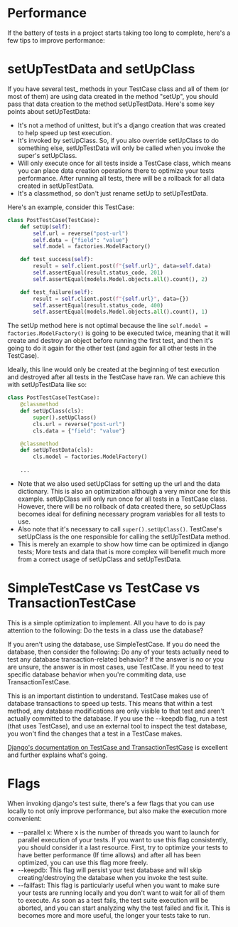 # Performance

If the battery of tests in a project starts taking too long to complete, here's a few tips to improve performance:

# setUpTestData and setUpClass

If you have several test_ methods in your TestCase class and all of them (or most of them) are using data created in the method "setUp", you should pass that data creation to the method setUpTestData. Here's some key points about setUpTestData:

- It's not a method of unittest, but it's a django creation that was created to help speed up test execution.
- It's invoked by setUpClass. So, if you also override setUpClass to do something else, setUpTestData will only be called when you invoke the super's setUpClass.
- Will only execute once for all tests inside a TestCase class, which means you can place data creation operations there to optimize your tests performance. After running all tests, there will be a rollback for all data created in setUpTestData.
- It's a classmethod, so don't just rename setUp to setUpTestData.

Here's an example, consider this TestCase:

```python
class PostTestCase(TestCase):
    def setUp(self):
        self.url = reverse("post-url")
        self.data = {"field": "value"}
        self.model = factories.ModelFactory()

    def test_success(self):
        result = self.client.post(f"{self.url}", data=self.data)
        self.assertEqual(result.status_code, 201)
        self.assertEqual(models.Model.objects.all().count(), 2)

    def test_failure(self):
        result = self.client.post(f"{self.url}", data={})
        self.assertEqual(result.status_code, 400)
        self.assertEqual(models.Model.objects.all().count(), 1)
```

The setUp method here is not optimal because the line `self.model = factories.ModelFactory()` is going to be executed twice, meaning that it will create and destroy an object before running the first test, and then it's going to do it again for the other test (and again for all other tests in the TestCase).

Ideally, this line would only be created at the beginning of test execution and destroyed after all tests in the TestCase have ran. We can achieve this with setUpTestData like so:

```python
class PostTestCase(TestCase):
    @classmethod
    def setUpClass(cls):
        super().setUpClass()
        cls.url = reverse("post-url")
        cls.data = {"field": "value"}

    @classmethod
    def setUpTestData(cls):
        cls.model = factories.ModelFactory()
        
    ...
```

- Note that we also used setUpClass for setting up the url and the data dictionary. This is also an optimization although a very minor one for this example. setUpClass will only run once for all tests in a TestCase class. However, there will be no rollback of data created there, so setUpClass becomes ideal for defining necessary program variables for all tests to use.
- Also note that it's necessary to call `super().setUpClass()`. TestCase's setUpClass is the one responsible for calling the setUpTestData method.
- This is merely an example to show how time can be optimized in django tests; More tests and data that is more complex will benefit much more from a correct usage of setUpClass and setUpTestData.

# SimpleTestCase vs TestCase vs TransactionTestCase

This is a simple optimization to implement. All you have to do is pay attention to the following: Do the tests in a class use the database?

If you aren't using the database, use SimpleTestCase.
If you do need the database, then consider the following: Do any of your tests actually need to test any database transaction-related behavior?
If the answer is no or you are unsure, the answer is in most cases, use TestCase.
If you need to test specific database behavior when you're commiting data, use TransactionTestCase.

This is an important distintion to understand. TestCase makes use of database transactions to speed up tests. This means that within a test method, any database modifications are only visible to that test and aren't actually committed to the database. If you use the --keepdb flag, run a test (that uses TestCase), and use an external tool to inspect the test database, you won't find the changes that a test in a TestCase makes.

[Django's documentation on TestCase and TransactionTestCase](https://docs.djangoproject.com/en/4.1/topics/testing/tools/#testcase) is excellent and further explains what's going.

# Flags

When invoking django's test suite, there's a few flags that you can use locally to not only improve performance, but also make the execution more convenient:

- --parallel x: Where x is the number of threads you want to launch for parallel execution of your tests. If you want to use this flag consistently, you should consider it a last resource. First, try to optimize your tests to have better performance (If time allows) and after all has been optimized, you can use this flag more freely.
- --keepdb: This flag will persist your test database and will skip creating/destroying the database when you invoke the test suite.
- --failfast: This flag is particularly useful when you want to make sure your tests are running locally and you don't want to wait for all of them to execute. As soon as a test fails, the test suite execution will be aborted, and you can start analyzing why the test failed and fix it. This is becomes more and more useful, the longer your tests take to run.
